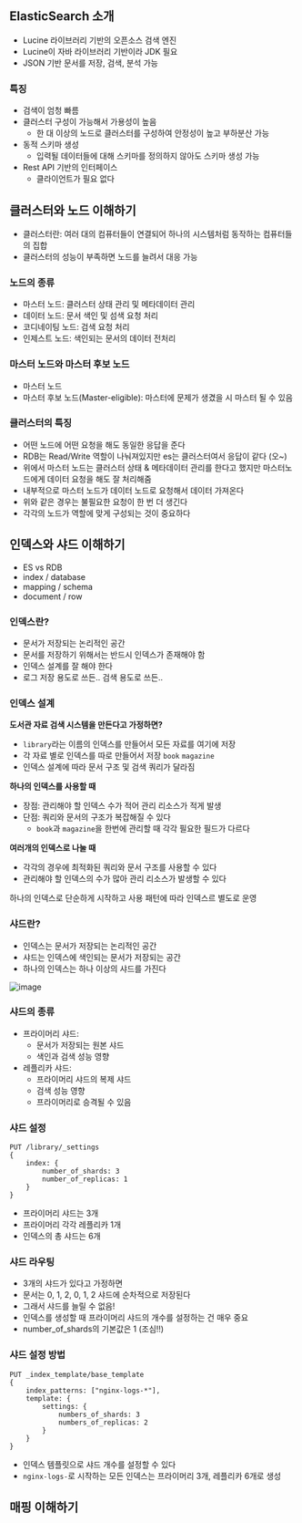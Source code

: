 ## ElasticSearch 소개

- Lucine 라이브러리 기반의 오픈소스 검색 엔진
- Lucine이 자바 라이브러리 기반이라 JDK 필요
- JSON 기반 문서를 저장, 검색, 분석 가능

### 특징

- 검색이 엄청 빠름
- 클러스터 구성이 가능해서 가용성이 높음
  - 한 대 이상의 노드로 클러스터를 구성하여 안정성이 높고 부하분산 가능
- 동적 스키마 생성
  - 입력될 데이터들에 대해 스키마를 정의하지 않아도 스키마 생성 가능
- Rest API 기반의 인터페이스
  - 클라이언트가 필요 없다

## 클러스터와 노드 이해하기

- 클러스터란: 여러 대의 컴퓨터들이 연결되어 하나의 시스템처럼 동작하는 컴퓨터들의 집합
- 클러스터의 성능이 부족하면 노드를 늘려서 대응 가능

### 노드의 종류

- 마스터 노드: 클러스터 상태 관리 및 메타데이터 관리
- 데이터 노드: 문서 색인 및 섬색 요청 처리
- 코디네이팅 노드: 검색 요청 처리
- 인제스트 노드: 색인되는 문서의 데이터 전처리

### 마스터 노드와 마스터 후보 노드

- 마스터 노드
- 마스터 후보 노드(Master-eligible): 마스터에 문제가 생겼을 시 마스터 될 수 있음

### 클러스터의 특징
- 어떤 노드에 어떤 요청을 해도 동일한 응답을 준다
- RDB는 Read/Write 역할이 나눠져있지만 es는 클러스터여서 응답이 같다 (오~)
- 위에서 마스터 노드는 클러스터 상태 & 메타데이터 관리를 한다고 했지만 마스터노드에게 데이터 요청을 해도 잘 처리해줌
- 내부적으로 마스터 노드가 데이터 노드로 요청해서 데이터 가져온다
- 위와 같은 경우는 불필요한 요청이 한 번 더 생긴다
- 각각의 노드가 역할에 맞게 구성되는 것이 중요하다

## 인덱스와 샤드 이해하기

- ES vs RDB
- index / database
- mapping / schema
- document / row

### 인덱스란?
- 문서가 저장되는 논리적인 공간
- 문서를 저장하기 위해서는 반드시 인덱스가 존재해야 함
- 인덱스 설계를 잘 해야 한다
- 로그 저장 용도로 쓰든.. 검색 용도로 쓰든..

### 인덱스 설계

**도서관 자료 검색 시스템을 만든다고 가정하면?**

- `library`라는 이름의 인덱스를 만들어서 모든 자료를 여기에 저장
- 각 자료 별로 인덱스를 따로 만들어서 저장 `book` `magazine`
- 인덱스 설계에 따라 문서 구조 및 검색 쿼리가 달라짐

**하나의 인덱스를 사용할 때**

- 장점: 관리해야 할 인덱스 수가 적어 관리 리소스가 적게 발생
- 단점: 쿼리와 문서의 구조가 복잡해질 수 있다
  - `book`과 `magazine`을 한번에 관리할 때 각각 필요한 필드가 다르다

**여러개의 인덱스로 나눌 때**
- 각각의 경우에 최적화된 쿼리와 문서 구조를 사용할 수 있다
- 관리해야 할 인덱스의 수가 많아 관리 리소스가 발생할 수 있다

하나의 인덱스로 단순하게 시작하고 사용 패턴에 따라 인덱스르 별도로 운영

### 샤드란?

- 인덱스는 문서가 저장되는 논리적인 공간
- 샤드는 인덱스에 색인되는 문서가 저장되는 공간
- 하나의 인덱스는 하나 이상의 샤드를 가진다

![image](https://github.com/mimseong/Study/assets/50068946/82de08ba-271d-4224-a9b6-aaca80c6fa15)

### 샤드의 종류

- 프라이머리 샤드:
  - 문서가 저장되는 원본 샤드
  - 색인과 검색 성능 영향
- 레플리카 샤드: 
  - 프라이머리 샤드의 복제 샤드
  - 검색 성능 영향
  - 프라이머리로 승격될 수 있음

### 샤드 설정

```
PUT /library/_settings
{
	index: {
		number_of_shards: 3
		number_of_replicas: 1
	}
}
```

- 프라이머리 샤드는 3개
- 프라이머리 각각 레플리카 1개
- 인덱스의 총 샤드는 6개

### 샤드 라우팅

- 3개의 샤드가 있다고 가정하면
- 문서는 0, 1, 2, 0, 1, 2 샤드에 순차적으로 저장된다
- 그래서 샤드를 늘릴 수 없음!
- 인덱스를 생성할 때 프라이머리 샤드의 개수를 설정하는 건 매우 중요
- number_of_shards의 기본값은 1 (조심!!)

### 샤드 설정 방법

```
PUT _index_template/base_template
{
	index_patterns: ["nginx-logs-*"],
	template: {
		settings: {
			numbers_of_shards: 3
			numbers_of_replicas: 2
		}
	}
}
```

- 인덱스 템플릿으로 샤드 개수를 설정할 수 있다
- `nginx-logs-`로 시작하는 모든 인덱스는 프라이머리 3개, 레플리카 6개로 생성

## 매핑 이해하기



